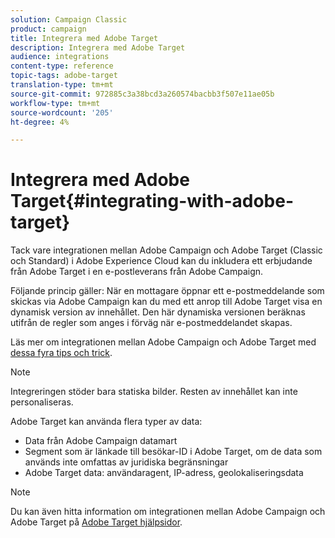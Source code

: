 ```yaml
---
solution: Campaign Classic
product: campaign
title: Integrera med Adobe Target
description: Integrera med Adobe Target
audience: integrations
content-type: reference
topic-tags: adobe-target
translation-type: tm+mt
source-git-commit: 972885c3a38bcd3a260574bacbb3f507e11ae05b
workflow-type: tm+mt
source-wordcount: '205'
ht-degree: 4%

---
```



# Integrera med Adobe Target{#integrating-with-adobe-target}

Tack vare integrationen mellan Adobe Campaign och Adobe Target (Classic och Standard) i Adobe Experience Cloud kan du inkludera ett erbjudande från Adobe Target i en e-postleverans från Adobe Campaign.

Följande princip gäller: När en mottagare öppnar ett e-postmeddelande som skickas via Adobe Campaign kan du med ett anrop till Adobe Target visa en dynamisk version av innehållet. Den här dynamiska versionen beräknas utifrån de regler som anges i förväg när e-postmeddelandet skapas.

Läs mer om integrationen mellan Adobe Campaign och Adobe Target med [dessa fyra tips och trick](https://www.adobe.com/content/dam/www/us/en/marketing/campaign/pdfs/Adobe_Campaign_for_Target_Tips_and_Tricks.pdf).
>[!NOTE]
>
>Integreringen stöder bara statiska bilder. Resten av innehållet kan inte personaliseras.

Adobe Target kan använda flera typer av data:

* Data från Adobe Campaign datamart
* Segment som är länkade till besökar-ID i Adobe Target, om de data som används inte omfattas av juridiska begränsningar
* Adobe Target data: användaragent, IP-adress, geolokaliseringsdata

>[!NOTE]
>
>Du kan även hitta information om integrationen mellan Adobe Campaign och Adobe Target på [Adobe Target hjälpsidor](https://docs.adobe.com/content/help/sv-SE/target/using/integrate/campaign-and-target.html).
